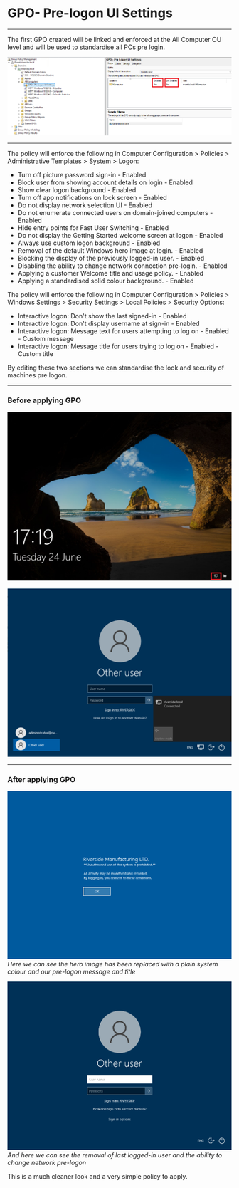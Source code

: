 # GPO- Pre-logon UI Settings

---

The first GPO created will be linked and enforced at the All Computer OU level and will be used to standardise all PCs pre login.

![GPO- Pre-logon UI Settings](../images/gpo-prelogon-ui-settings/gpo.png)

---

The policy will enforce the following in Computer Configuration > Policies > Administrative Templates > System > Logon:

- Turn off picture password sign-in                               - Enabled
- Block user from showing account details on login                - Enabled
- Show clear logon background                                     - Enabled
- Turn off app notifications on lock screen                       - Enabled
- Do not display network selection UI                             - Enabled
- Do not enumerate connected users on domain-joined computers     - Enabled
- Hide entry points for Fast User Switching                       - Enabled
- Do not display the Getting Started welcome screen at logon      - Enabled
- Always use custom logon background                              - Enabled
- Removal of the default Windows hero image at login.             - Enabled
- Blocking the display of the previously logged-in user.          - Enabled
- Disabling the ability to change network connection pre-login.   - Enabled
- Applying a customer Welcome title and usage policy.             - Enabled
- Applying a standardised solid colour background.                - Enabled

The policy will enforce the following in Computer Configuration > Policies > Windows Settings > Security Settings > Local Policies > Security Options:

- Interactive logon: Don't show the last signed-in                - Enabled
- Interactive logon: Don't display username at sign-in            - Enabled
- Interactive logon: Message text for users attempting to log on  - Enabled - Custom message
- Interactive logon: Message title for users trying to log on     - Enabled - Custom title

By editing these two sections we can standardise the look and security of machines pre logon.

---

### Before applying GPO

![Without GPO - Hero Image](../images/gpo-prelogon-ui-settings/before-hero-image.png)

![Without GPO - Logon Screen](../images/gpo-prelogon-ui-settings/before-logon-screen.png)

---

### After applying GPO

![With GPO - Hero Image](../images/gpo-prelogon-ui-settings/after-hero-image.png)\
*Here we can see the hero image has been replaced with a plain system colour and our pre-logon message and title*

![With GPO - Logon Screen](../images/gpo-prelogon-ui-settings/after-logon-screen.png)\
*And here we can see the removal of last logged-in user and the ability to change network pre-logon*

This is a much cleaner look and a very simple policy to apply.